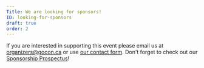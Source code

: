 ```yaml
---
Title: We are looking for sponsors!
ID: looking-for-sponsors
draft: true
order: 2
---
```


If you are interested in supporting this event please email us at [organizers@gocon.ca](mailto:organizers@gocon.ca) or use [our contact form](/contact/). Don't forget to check out our [Sponsorship Prospectus](/pdf/prospectus.pdf)!

